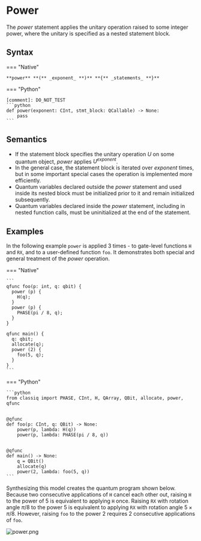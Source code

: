 # Power

The _power_ statement applies the unitary operation raised to some integer power,
where the unitary is specified as a nested statement block.

## Syntax

=== "Native"

    **power** **(** _exponent_ **)** **{** _statements_ **}**

=== "Python"

    [comment]: DO_NOT_TEST
    ```python
    def power(exponent: CInt, stmt_block: QCallable) -> None:
        pass
    ```

## Semantics

-   If the statement block specifies the unitary operation $U$ on some quantum object,
    _power_ applies $U^{exponent}$.
-   In the general case, the statement block is iterated over _exponent_ times, but in some important
    special cases the operation is implemented more efficiently.
-   Quantum variables declared outside the _power_ statement and used inside its nested
    block must be initialized prior to it and remain initialized subsequently.
-   Quantum variables declared inside the _power_ statement, including in
    nested function calls, must be uninitialized at the end of the statement.

## Examples

In the following example `power` is applied 3 times - to gate-level functions `H` and `RX`,
and to a user-defined function `foo`. It demonstrates both special and general treatment
of the _power_ operation.

=== "Native"

    ```
    qfunc foo(p: int, q: qbit) {
      power (p) {
        H(q);
      }
      power (p) {
        PHASE(pi / 8, q);
      }
    }

    qfunc main() {
      q: qbit;
      allocate(q);
      power (2) {
        foo(5, q);
      }
    }
    ```

=== "Python"

    ```python
    from classiq import PHASE, CInt, H, QArray, QBit, allocate, power, qfunc


    @qfunc
    def foo(p: CInt, q: QBit) -> None:
        power(p, lambda: H(q))
        power(p, lambda: PHASE(pi / 8, q))


    @qfunc
    def main() -> None:
        q = QBit()
        allocate(q)
        power(2, lambda: foo(5, q))
    ```

Synthesizing this model creates the quantum program shown below.
Because two consecutive applications of `H` cancel each other out, raising `H` to the power
of 5 is equivalent to applying `H` once. Raising `RX` with rotation angle $\pi / 8$ to the
power 5 is equivalent to applying `RX` with rotation angle $5 \times \pi / 8$. However, raising
`foo` to the power 2 requires 2 consecutive applications of `foo`.

![power.png](resources/power.png)
